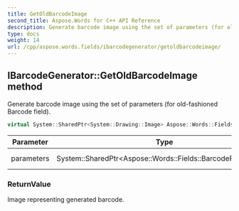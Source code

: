 ```yaml
---
title: GetOldBarcodeImage
second_title: Aspose.Words for C++ API Reference
description: Generate barcode image using the set of parameters (for old-fashioned Barcode field).
type: docs
weight: 14
url: /cpp/aspose.words.fields/ibarcodegenerator/getoldbarcodeimage/
---
```

## IBarcodeGenerator::GetOldBarcodeImage method


Generate barcode image using the set of parameters (for old-fashioned Barcode field).

```cpp
virtual System::SharedPtr<System::Drawing::Image> Aspose::Words::Fields::IBarcodeGenerator::GetOldBarcodeImage(System::SharedPtr<Aspose::Words::Fields::BarcodeParameters> parameters)=0
```


| Parameter | Type | Description |
| --- | --- | --- |
| parameters | System::SharedPtr\<Aspose::Words::Fields::BarcodeParameters\> | The set of parameters |

### ReturnValue


Image representing generated barcode.


